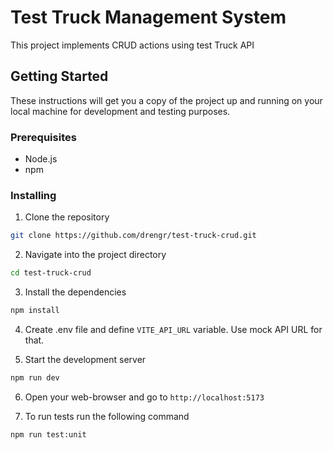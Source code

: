 
# Test Truck Management System

This project implements CRUD actions using test Truck API

## Getting Started

These instructions will get you a copy of the project up and running on your local machine for development and testing purposes.

### Prerequisites

- Node.js
- npm

### Installing

1. Clone the repository
```bash
git clone https://github.com/drengr/test-truck-crud.git
```


2. Navigate into the project directory
```bash
cd test-truck-crud
```

3. Install the dependencies
```bash
npm install
```


4. Create .env file and define `VITE_API_URL` variable. Use mock API URL for that.


5. Start the development server
```bash
npm run dev
```

6. Open your web-browser and go to `http://localhost:5173`

7. To run tests run the following command
```bash
npm run test:unit
```


